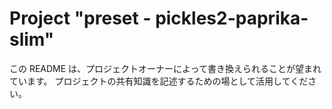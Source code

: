 # Project "preset - pickles2-paprika-slim"

この README は、プロジェクトオーナーによって書き換えられることが望まれています。
プロジェクトの共有知識を記述するための場として活用してください。

